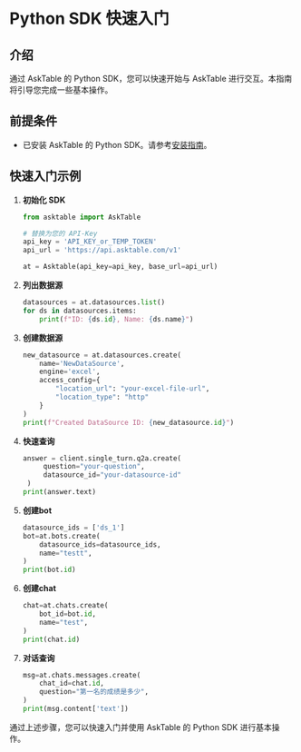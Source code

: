 # Python SDK 快速入门

## 介绍

通过 AskTable 的 Python SDK，您可以快速开始与 AskTable 进行交互。本指南将引导您完成一些基本操作。

## 前提条件

- 已安装 AskTable 的 Python SDK。请参考[安装指南](./installation.md)。

## 快速入门示例

1. **初始化 SDK**

    ```python
    from asktable import AskTable

    # 替换为您的 API-Key
    api_key = 'API_KEY_or_TEMP_TOKEN'
    api_url = 'https://api.asktable.com/v1'

    at = Asktable(api_key=api_key, base_url=api_url)
    ```

2. **列出数据源**

    ```python
    datasources = at.datasources.list()
    for ds in datasources.items:
        print(f"ID: {ds.id}, Name: {ds.name}")
    ```

3. **创建数据源**

    ```python
    new_datasource = at.datasources.create(
        name='NewDataSource',
        engine='excel',
        access_config={
            "location_url": "your-excel-file-url",
            "location_type": "http"
        }
    )
    print(f"Created DataSource ID: {new_datasource.id}")
    ```
    
4. **快速查询**
   ```python
   answer = client.single_turn.q2a.create(
        question="your-question",
        datasource_id="your-datasource-id"
    )
   print(answer.text)
   ```
   
5. **创建bot**

    ```python
    datasource_ids = ['ds_1']
    bot=at.bots.create(
        datasource_ids=datasource_ids,
        name="testt",
    )
    print(bot.id)
    ```

6. **创建chat**

    ```python
    chat=at.chats.create(
        bot_id=bot.id,
        name="test",
    )
    print(chat.id)
    ```
    
7. **对话查询**

    ```python
    msg=at.chats.messages.create(
        chat_id=chat.id,
        question="第一名的成绩是多少",
    )
    print(msg.content['text'])
    ```

通过上述步骤，您可以快速入门并使用 AskTable 的 Python SDK 进行基本操作。

